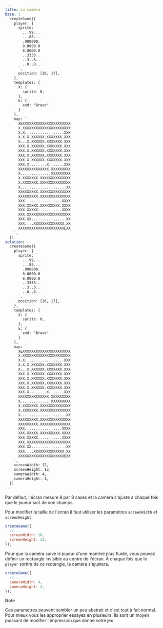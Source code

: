 ```yaml
---
title: La caméra
base: |
  createGame({
    player: {
      sprite: `
        ...99...
        ...88...
        .000000.
        0.0000.0
        8.0000.8
        ..3333..
        ..3..3..
        ..0..0..
      `,
      position: [16, 17],
    },
    templates: {
      X: {
        sprite: 0,
      },
      E: {
        end: "Bravo"
      }
    },
    map: `
      XEXXXXXXXXXXXXXXXXXXXXXX
      X.XXXXXXXXXXXXXXXXXXXXXX
      X.X..................XXX
      X.X.X.XXXXXX.XXXXXXX.XXX
      X...X.XXXXXX.XXXXXXX.XXX
      XXX.X.XXXXXX.XXXXXXX.XXX
      XXX.X.XXXXXX.XXXXXXX.XXX
      XXX.X.XXXXXX.XXXXXXX.XXX
      XXX.X.XXXXXX.XXXXXXX.XXX
      XXX.X........X.......XXX
      XXXXXXXXXXXXXX.XXXXXXXXX
      X..............XXXXXXXXX
      X.XXXXXXX.XXXXXXXXXXXXXX
      X.XXXXXXX.XXXXXXXXXXXXXX
      X.....................XX
      XXXXXXXXX.XXXXXXXXXXXXXX
      XXXXXXXXX.XXXXXXXXXXXXXX
      XXX.................XXXX
      XXX.XXXXX.XXXXXXXXX.XXXX
      XXX.XXXXX...........XXXX
      XXX.XXXXXXXXXXXXXXXXXXXX
      XXX.XX................XX
      XXX....XXXXXXXXXXXXXX.XX
      XXXXXXXXXXXXXXXXXXXXXEXX
    `,
  })
solution: |
  createGame({
    player: {
      sprite: `
        ...99...
        ...88...
        .000000.
        0.0000.0
        8.0000.8
        ..3333..
        ..3..3..
        ..0..0..
      `,
      position: [16, 17],
    },
    templates: {
      X: {
        sprite: 0,
      },
      E: {
        end: "Bravo"
      }
    },
    map: `
      XEXXXXXXXXXXXXXXXXXXXXXX
      X.XXXXXXXXXXXXXXXXXXXXXX
      X.X..................XXX
      X.X.X.XXXXXX.XXXXXXX.XXX
      X...X.XXXXXX.XXXXXXX.XXX
      XXX.X.XXXXXX.XXXXXXX.XXX
      XXX.X.XXXXXX.XXXXXXX.XXX
      XXX.X.XXXXXX.XXXXXXX.XXX
      XXX.X.XXXXXX.XXXXXXX.XXX
      XXX.X........X.......XXX
      XXXXXXXXXXXXXX.XXXXXXXXX
      X..............XXXXXXXXX
      X.XXXXXXX.XXXXXXXXXXXXXX
      X.XXXXXXX.XXXXXXXXXXXXXX
      X.....................XX
      XXXXXXXXX.XXXXXXXXXXXXXX
      XXXXXXXXX.XXXXXXXXXXXXXX
      XXX.................XXXX
      XXX.XXXXX.XXXXXXXXX.XXXX
      XXX.XXXXX...........XXXX
      XXX.XXXXXXXXXXXXXXXXXXXX
      XXX.XX................XX
      XXX....XXXXXXXXXXXXXX.XX
      XXXXXXXXXXXXXXXXXXXXXEXX
    `,
    screenWidth: 12,
    screenHeight: 12,
    cameraWidth: 4,
    cameraHeight: 4,
  })
---
```


Par défaut, l'écran mesure 8 par 8 cases et la caméra s'ajuste à chaque fois que le joueur sort de son champs.

Pour modifier la taille de l'écran il faut utiliser les paramètres `screenWidth` et `screenHeight`:

```js
createGame({
  //...
  screenWidth: 16,
  screenHeight: 12,
});
```

Pour que la caméra suive le joueur d'une manière plus fluide, vous pouvez définir un rectangle invisible au centre de l'écran. À chaque fois que le `player` sortira de ce rectangle, la caméra s'ajustera.

```js
createGame({
  //...
  cameraWidth: 4,
  cameraHeight: 4,
});
```

> [!NOTE]
> Ces paramètres peuvent sembler un peu abstrait et c'est tout à fait normal. Pour mieux vous les approprier essayez en plusieurs. Ils sont un moyen puissant de modifier l'impression que donne votre jeu.
